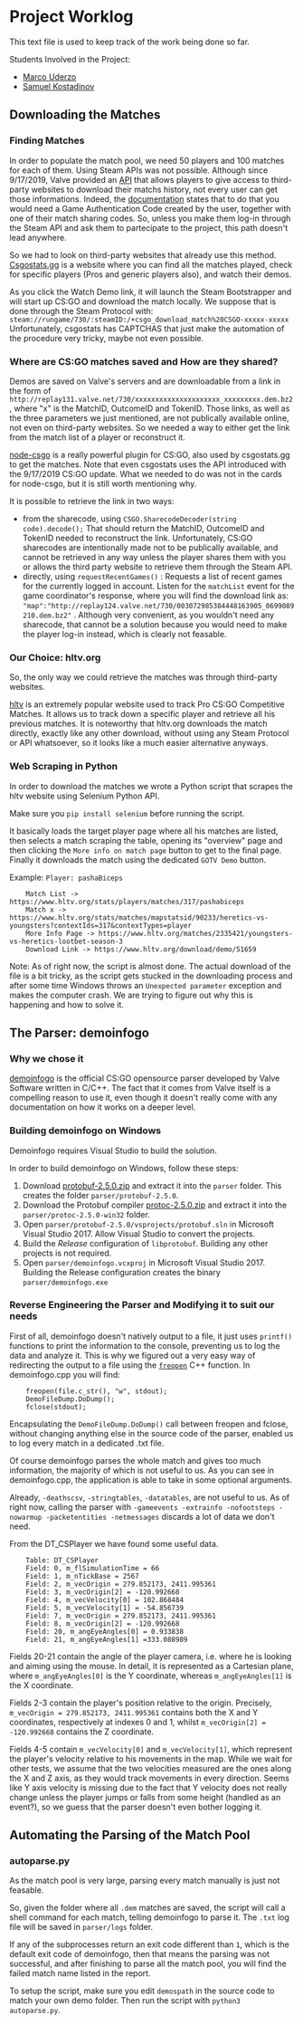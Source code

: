 # Project Worklog

This text file is used to keep track of the work being done so far.

Students Involved in the Project:
- [Marco Uderzo](https://github.com/marcouderzo)
- [Samuel Kostadinov](https://github.com/Neskelogth)

## Downloading the Matches

### Finding Matches

In order to populate the match pool, we need 50 players and 100 matches for each of them. Using Steam APIs was not possible. 
Although since 9/17/2019, Valve provided an [API](https://developer.valvesoftware.com/wiki/Counter-Strike:_Global_Offensive_Access_Match_History) that allows players to give access to third-party websites to download their matchs history, not every user can get those informations. Indeed, the [documentation](https://developer.valvesoftware.com/wiki/Counter-Strike:_Global_Offensive_Access_Match_History) states that to do that you would need a Game Authentication Code created by the user, together with one of their match sharing codes. So, unless you make them log-in through the Steam API and ask them to partecipate to the project, this path doesn't lead anywhere.

So we had to look on third-party websites that already use this method. [Csgostats.gg](https://csgostats.gg) is a website where you can find all the matches played, check for specific players (Pros and generic players also), and watch their demos. 

As you click the Watch Demo link, it will launch the Steam Bootstrapper and will start up CS:GO and download the match locally. We suppose that is done through the Steam Protocol with: `steam://rungame/730/:steamID:/+csgo_download_match%20CSGO-xxxxx-xxxxx`  Unfortunately, csgostats has CAPTCHAS that just make the automation of the procedure very tricky, maybe not even possible.

### Where are CS:GO matches saved and How are they shared?

Demos are saved on Valve's servers and are downloadable from a link in the form of `http://replay131.valve.net/730/xxxxxxxxxxxxxxxxxxxxx_xxxxxxxxx.dem.bz2`, where "x" is the MatchID, OutcomeID and TokenID. Those links, as well as the three parameters we just mentioned, are not publically available online, not even on third-party websites. So we needed a way to either get the link from the match list of a player or reconstruct it.

[node-csgo](https://github.com/joshuaferrara/node-csgo) is a really powerful plugin for CS:GO, also used by csgostats.gg to get the matches. Note that even csgostats uses the API introduced with the 9/17/2019 CS:GO update.
What we needed to do was not in the cards for node-csgo, but it is still worth mentioning why. 

It is possible to retrieve the link in two ways:
- from the sharecode, using `CSGO.SharecodeDecoder(string code).decode();` That should return the MatchID, OutcomeID and TokenID needed to reconstruct the link.
Unfortunately, CS:GO sharecodes are intentionally made not to be publically available, and cannot be retrieved in any way unless the player shares them with you or allows the third party website to retrieve them through the Steam API.
- directly, using `requestRecentGames()` : Requests a list of recent games for the currently logged in account. Listen for the `matchList` event for the game coordinator's response, where you will find the download link as: `"map":"http://replay124.valve.net/730/003072985384448163905_0699089210.dem.bz2"` . Although very convenient, as you wouldn't need any sharecode, that cannot be a solution because you would need to make the player log-in instead, which is clearly not feasable.

### Our Choice: hltv.org

So, the only way we could retrieve the matches was through third-party websites. 

[hltv](https://hltv.org) is an extremely popular website used to track Pro CS:GO Competitive Matches. It allows us to track down a specific player and retrieve all his previous matches. 
It is noteworthy that hltv.org downloads the match directly, exactly like any other download, without using any Steam Protocol or API whatsoever, so it looks like a much easier alternative anyways.

### Web Scraping in Python

In order to download the matches we wrote a Python script that scrapes the hltv website using Selenium Python API. 

Make sure you `pip install selenium` before running the script. 

It basically loads the target player page where all his matches are listed, then selects a match scraping the table, opening its "overview" page and then clicking the `More info on match page` button to get to the final page. Finally it downloads the match using the dedicated `GOTV Demo` button.

Example: `Player: pashaBiceps`
```
	Match List -> https://www.hltv.org/stats/players/matches/317/pashabiceps
	Match x -> https://www.hltv.org/stats/matches/mapstatsid/90233/heretics-vs-youngsters?contextIds=317&contextTypes=player
	More Info Page -> https://www.hltv.org/matches/2335421/youngsters-vs-heretics-lootbet-season-3
	Download Link -> https://www.hltv.org/download/demo/51659
```

Note: As of right now, the script is almost done. The actual download of the file is a bit tricky, as the script gets stucked in the downloading process and after some time Windows throws an `Unexpected parameter` exception and makes the computer crash. We are trying to figure out why this is happening and how to solve it.

## The Parser: demoinfogo

### Why we chose it

[demoinfogo](https://github.com/ValveSoftware/csgo-demoinfo) is the official CS:GO opensource parser developed by Valve Software written in C/C++. The fact that it comes from Valve itself is a compelling reason to use it, even though it doesn't really come with any documentation on how it works on a deeper level. 

### Building demoinfogo on Windows

Demoinfogo requires Visual Studio to build the solution.

In order to build demoinfogo on Windows, follow these steps:

1. Download [protobuf-2.5.0.zip](https://github.com/google/protobuf/releases/download/v2.5.0/protobuf-2.5.0.zip) and extract it into the `parser` folder. This creates the folder `parser/protobuf-2.5.0`.
2. Download the Protobuf compiler [protoc-2.5.0.zip](https://github.com/google/protobuf/releases/download/v2.5.0/protoc-2.5.0-win32.zip) and extract it into the `parser/protoc-2.5.0-win32` folder.
3. Open `parser/protobuf-2.5.0/vsprojects/protobuf.sln` in Microsoft Visual Studio 2017. Allow Visual Studio to convert the projects.
4. Build the *Release* configuration of `libprotobuf`. Building any other projects is not required.
5. Open `parser/demoinfogo.vcxproj` in Microsoft Visual Studio 2017. Building the Release configuration creates the binary `parser/demoinfogo.exe`

### Reverse Engineering the Parser and Modifying it to suit our needs

First of all, demoinfogo doesn't natively output to a file, it just uses `printf()` functions to print the information to the console, preventing us to log the data and analyze it. This is why we figured out a very easy way of redirecting the output to a file using the [`freopen`](http://www.cplusplus.com/reference/cstdio/freopen/) C++ function. In demoinfogo.cpp you will find:

		freopen(file.c_str(), "w", stdout);
		DemoFileDump.DoDump();
		fclose(stdout);

Encapsulating the `DemoFileDump.DoDump()` call between freopen and fclose, without changing anything else in the source code of the parser, enabled us to log every match in a dedicated .txt file.

Of course demoinfogo parses the whole match and gives too much information, the majority of which is not useful to us. As you can see in demoinfogo.cpp, the application is able to take in some optional arguments. 

Already, `-deathscsv`, `-stringtables`, `-datatables`,  are not useful to us. As of right now, calling the parser with `-gameevents -extrainfo -nofootsteps -nowarmup -packetentities -netmessages` discards a lot of data we don't need.

From the DT_CSPlayer we have found some useful data.

```
	Table: DT_CSPlayer
	Field: 0, m_flSimulationTime = 66
	Field: 1, m_nTickBase = 2567
	Field: 2, m_vecOrigin = 279.852173, 2411.995361
	Field: 3, m_vecOrigin[2] = -120.992668
	Field: 4, m_vecVelocity[0] = 102.868484
	Field: 5, m_vecVelocity[1] = -54.856739
	Field: 7, m_vecOrigin = 279.852173, 2411.995361
	Field: 8, m_vecOrigin[2] = -120.992668
	Field: 20, m_angEyeAngles[0] = 0.933838
	Field: 21, m_angEyeAngles[1] =333.088989
```
Fields 20-21 contain the angle of the player camera, i.e. where he is looking and aiming using the mouse. In detail, it is represented as a Cartesian plane, where `m_angEyeAngles[0]` is the Y coordinate, whereas `m_angEyeAngles[1]` is the X coordinate. 

Fields 2-3 contain the player's position relative to the origin. Precisely, `m_vecOrigin = 279.852173, 2411.995361` contains both the X and Y coordinates, respectively at indexes 0 and 1, whilst `m_vecOrigin[2] = -120.992668` contains the Z coordinate.

Fields 4-5 contain `m_vecVelocity[0]` and `m_vecVelocity[1]`, which represent the player's velocity relative to his movements in the map. While we wait for other tests, we assume that the two velocities measured are the ones along the X and Z axis, as they would track movements in every direction. Seems like Y axis velocity is missing due to the fact that Y velocity does not really change unless the player jumps or falls from some height (handled as an event?), so we guess that the parser doesn't even bother logging it.


## Automating the Parsing of the Match Pool

### autoparse.py

As the match pool is very large, parsing every match manually is just not feasable.

So, given the folder where all `.dem` matches are saved, the script will call a shell command for each match, telling demoinfogo to parse it. The `.txt` log file will be saved in `parser/logs` folder.

If any of the subprocesses return an exit code different than `1`, which is the default exit code of demoinfogo, then that means the parsing was not successful, and after finishing to parse all the match pool, you will find the failed match name listed in the report.

To setup the script, make sure you edit `demospath` in the source code to match your own demo folder. Then run the script with `python3 autoparse.py`.
